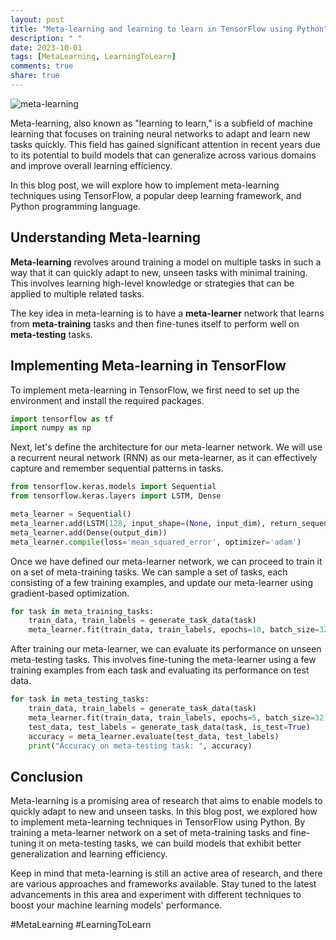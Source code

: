 ```yaml
---
layout: post
title: "Meta-learning and learning to learn in TensorFlow using Python"
description: " "
date: 2023-10-01
tags: [MetaLearning, LearningToLearn]
comments: true
share: true
---
```

![meta-learning](https://example.com/meta-learning.png)

Meta-learning, also known as "learning to learn," is a subfield of machine learning that focuses on training neural networks to adapt and learn new tasks quickly. This field has gained significant attention in recent years due to its potential to build models that can generalize across various domains and improve overall learning efficiency.

In this blog post, we will explore how to implement meta-learning techniques using TensorFlow, a popular deep learning framework, and Python programming language.

## Understanding Meta-learning

**Meta-learning** revolves around training a model on multiple tasks in such a way that it can quickly adapt to new, unseen tasks with minimal training. This involves learning high-level knowledge or strategies that can be applied to multiple related tasks.

The key idea in meta-learning is to have a **meta-learner** network that learns from **meta-training** tasks and then fine-tunes itself to perform well on **meta-testing** tasks.

## Implementing Meta-learning in TensorFlow

To implement meta-learning in TensorFlow, we first need to set up the environment and install the required packages.

```python
import tensorflow as tf
import numpy as np
```

Next, let's define the architecture for our meta-learner network. We will use a recurrent neural network (RNN) as our meta-learner, as it can effectively capture and remember sequential patterns in tasks.

```python
from tensorflow.keras.models import Sequential
from tensorflow.keras.layers import LSTM, Dense

meta_learner = Sequential()
meta_learner.add(LSTM(128, input_shape=(None, input_dim), return_sequences=True))
meta_learner.add(Dense(output_dim))
meta_learner.compile(loss='mean_squared_error', optimizer='adam')
```

Once we have defined our meta-learner network, we can proceed to train it on a set of meta-training tasks. We can sample a set of tasks, each consisting of a few training examples, and update our meta-learner using gradient-based optimization.

```python
for task in meta_training_tasks:
    train_data, train_labels = generate_task_data(task)
    meta_learner.fit(train_data, train_labels, epochs=10, batch_size=32)
```

After training our meta-learner, we can evaluate its performance on unseen meta-testing tasks. This involves fine-tuning the meta-learner using a few training examples from each task and evaluating its performance on test data.

```python
for task in meta_testing_tasks:
    train_data, train_labels = generate_task_data(task)
    meta_learner.fit(train_data, train_labels, epochs=5, batch_size=32)
    test_data, test_labels = generate_task_data(task, is_test=True)
    accuracy = meta_learner.evaluate(test_data, test_labels)
    print("Accuracy on meta-testing task: ", accuracy)
```

## Conclusion

Meta-learning is a promising area of research that aims to enable models to quickly adapt to new and unseen tasks. In this blog post, we explored how to implement meta-learning techniques in TensorFlow using Python. By training a meta-learner network on a set of meta-training tasks and fine-tuning it on meta-testing tasks, we can build models that exhibit better generalization and learning efficiency.

Keep in mind that meta-learning is still an active area of research, and there are various approaches and frameworks available. Stay tuned to the latest advancements in this area and experiment with different techniques to boost your machine learning models' performance.

#MetaLearning #LearningToLearn